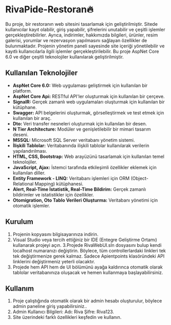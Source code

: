 # RivaPide-Restoran🔥

Bu proje, bir restoranın web sitesini tasarlamak için geliştirilmiştir. Sitede kullanıcılar kayıt olabilir, giriş yapabilir, şifrelerini unutabilir ve çeşitli işlemler gerçekleştirebilirler. Ayrıca, indirimler, hakkımızda bilgileri, ürünler, resim galerisi, yorumlar ve rezervasyon yapılmasını sağlayan özellikler de bulunmaktadır. Projenin yönetim paneli sayesinde site içeriği yönetilebilir ve kayıtlı kullanıcılarla ilgili işlemler gerçekleştirilebilir. Bu proje AspNet Core 6.0 ve diğer çeşitli teknolojiler kullanılarak geliştirilmiştir.

## Kullanılan Teknolojiler
- **AspNet Core 6.0:** Web uygulaması geliştirmek için kullanılan bir platform.
- **AspNet Core Api:** RESTful API'ler oluşturmak için kullanılan bir çerçeve.
- **SignalR:** Gerçek zamanlı web uygulamaları oluşturmak için kullanılan bir kütüphane.
- **Swagger:** API belgelerini oluşturmak, görselleştirmek ve test etmek için kullanılan bir araç.
- **Dto:** Veri transfer nesneleri oluşturmak için kullanılan bir desen.
- **N Tier Architecture:** Modüler ve genişletilebilir bir mimari tasarım deseni.
- **MSSQL:** Microsoft SQL Server veritabanı yönetim sistemi.
- **İlişkili Tablolar:** Veritabanında ilişkili tablolar kullanılarak verilerin yapılandırılması.
- **HTML, CSS, Bootstrap:** Web arayüzünü tasarlamak için kullanılan temel teknolojiler.
- **JavaScript, Ajax:** İstemci tarafında etkileşimli özellikler eklemek için kullanılan diller.
- **Entity Framework - LINQ:** Veritabanı işlemleri için ORM (Object-Relational Mapping) kütüphanesi.
- **Alert, Real-Time İstatistik, Real-Time Bildirim:** Gerçek zamanlı bildirimler ve istatistikler için özellikler.
- **Otomigration, Oto Tablo Verileri Oluşturma:** Veritabanı yönetimi için otomatik işlemler.

## Kurulum
1. Projenin kopyasını bilgisayarınıza indirin.
2. Visual Studio veya tercih ettiğiniz bir IDE (Entegre Geliştirme Ortamı) kullanarak projeyi açın.
3.Projede RivaWebUI.sln dosyasını bulup kendi localhost numaranızı değiştirin. Böylece, tüm controllerlardaki linkleri tek tek değiştirmenize gerek kalmaz. Sadece Apientpoints klasöründeki API linklerini değiştirmeniz yeterli olacaktır.
4. Projede hem API hem de UI bölümünü ayağa kaldırınca otomatik olarak tablolar veritabanınıza oluşacak ve hemen kullanmaya başlayabilirsiniz.


## Kullanım
1. Proje çalıştığında otomatik olarak bir admin hesabı oluşturulur, böylece admin paneline giriş yapabilirsiniz..
2. Admin Kullanıcı Bilgileri: Adı: Riva Şifre: Riva123.
3. Site üzerindeki farklı özellikleri keşfedin ve kullanın.






